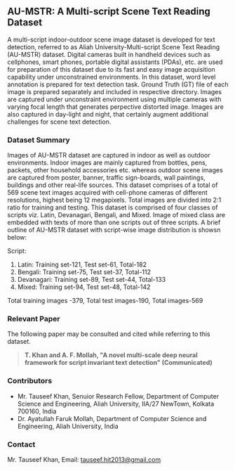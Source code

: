 
## AU-MSTR: A Multi-script Scene Text Reading Dataset

A multi-script indoor-outdoor scene image dataset is developed for text detection, referred to as Aliah University-Multi-script Scene Text Reading (AU-MSTR) dataset.
Digital cameras built in handheld devices such as cellphones, smart phones, portable digital assistants (PDAs), etc. are used for preparation of this dataset due to its fast and easy image acquisition capability under unconstrained environments. In this dataset, word level annotation is prepared for text detection task. Ground Truth (GT) file of each image is prepared separately and included in respective directory.
Images are captured under unconstraint environment using multiple cameras with varying focal length that generates perpective distorted image. Images are also captured in day-light and night, that certainly augment additional challenges for scene text detection.

### Dataset Summary

Images of AU-MSTR dataset are captured in indoor as well as outdoor environments. Indoor images are mainly captured from bottles, pens, packets, other household accessories etc. whereas outdoor scene images are captured from poster, banner, traffic sign-boards, wall paintings, buildings and other real-life sources. This dataset comprises of a total of 569 scene text images acquired with cell-phone cameras of different resolutions, highest being 12 megapixels. Total images are divided into 2:1 ratio for training and testing. This dataset is comprised of four classes of scripts viz. Latin, Devanagari, Bengali, and Mixed. Image of mixed class are embedded with texts of more than one scripts out of three scripts. A brief outline of AU-MSTR dataset with script-wise image distribution is showsn below:

Script:
  1. Latin: Training set-121, Test set-61, Total-182
  2. Bengali: Training set-75, Test set-37, Total-112
  3. Devanagari: Training set-89, Test set-44, Total-133
  4. Mixed: Training set-94, Test set-48, Total-142
  
Total training images -379, Total test images-190, Total images-569


### Relevant Paper
The following paper may be consulted and cited while referring to this dataset.
> **T. Khan and A. F. Mollah, "A novel multi-scale deep neural framework for script invariant text detection" (Communicated)**

### Contributors
- Mr. Tauseef Khan, Senuior Research Fellow, Department of Computer Science and Engineering, Aliah University, IIA/27 NewTown, Kolkata 700160, India
- Dr. Ayatullah Faruk Mollah, 
Department of Computer Science and Engineering, 
Aliah University, India

### Contact
Mr. Tauseef Khan, Email: tauseef.hit2013@gmail.com
